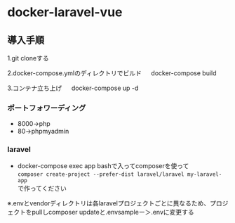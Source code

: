 # docker-laravel-vue

## 導入手順

1.git cloneする

2.docker-compose.ymlのディレクトリでビルド
　
 docker-compose build

3.コンテナ立ち上げ
　
 docker-compose up -d

### ポートフォワーディング

* 8000→php
* 80→phpmyadmin

### laravel

* docker-compose exec app bashで入ってcomposerを使って
　<br>```composer create-project --prefer-dist laravel/laravel my-laravel-app```
  <br>で作ってください


※.envとvendorディレクトリは各laravelプロジェクトごとに異なるため、プロジェクトをpullしcomposer updateと.envsampleー＞.envに変更する
